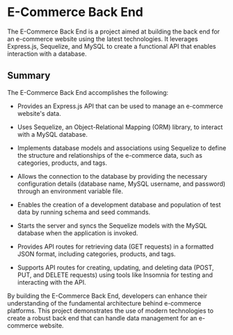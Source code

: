 # E-Commerce Back End

The E-Commerce Back End is a project aimed at building the back end for an e-commerce website using the latest technologies. It leverages Express.js, Sequelize, and MySQL to create a functional API that enables interaction with a database.

## Summary

The E-Commerce Back End accomplishes the following:

- Provides an Express.js API that can be used to manage an e-commerce website's data.

- Uses Sequelize, an Object-Relational Mapping (ORM) library, to interact with a MySQL database.

- Implements database models and associations using Sequelize to define the structure and relationships of the e-commerce data, such as categories, products, and tags.

- Allows the connection to the database by providing the necessary configuration details (database name, MySQL username, and password) through an environment variable file.

- Enables the creation of a development database and population of test data by running schema and seed commands.

- Starts the server and syncs the Sequelize models with the MySQL database when the application is invoked.

- Provides API routes for retrieving data (GET requests) in a formatted JSON format, including categories, products, and tags.

- Supports API routes for creating, updating, and deleting data (POST, PUT, and DELETE requests) using tools like Insomnia for testing and interacting with the API.

By building the E-Commerce Back End, developers can enhance their understanding of the fundamental architecture behind e-commerce platforms. This project demonstrates the use of modern technologies to create a robust back end that can handle data management for an e-commerce website.
